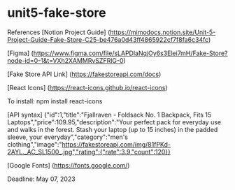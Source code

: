 # unit5-fake-store
References
[Notion Project Guide] (https://mimodocs.notion.site/Unit-5-Project-Guide-Fake-Store-C25-be476a0d43ff4865922cf7f8fa6c34fc)

[Figma] (https://www.figma.com/file/sLAPDlaNqjOy6s3Elei7mH/Fake-Store?node-id=0-1&t=VXh2XAMMRvSZFRlG-0)

[Fake Store API Link] (https://fakestoreapi.com/docs)

[React Icons] (https://react-icons.github.io/react-icons)

To install: npm install react-icons

[API syntax] {"id":1,"title":"Fjallraven - Foldsack No. 1 Backpack, Fits 15 Laptops","price":109.95,"description":"Your perfect pack for everyday use and walks in the forest. Stash your laptop (up to 15 inches) in the padded sleeve, your everyday","category":"men's clothing","image":"https://fakestoreapi.com/img/81fPKd-2AYL._AC_SL1500_.jpg","rating":{"rate":3.9,"count":120}}

[Google Fonts] (https://fonts.google.com/)

Deadline: May 07, 2023
